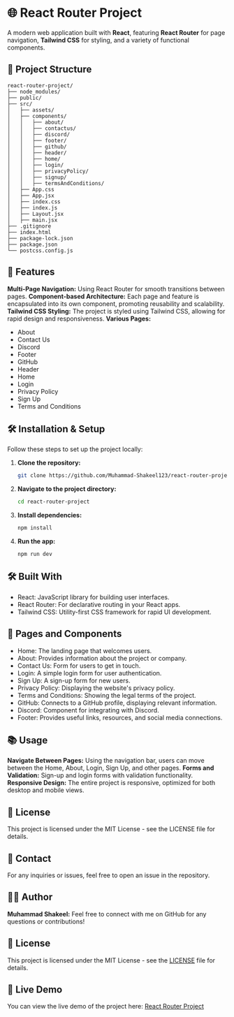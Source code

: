 # 🌐 **React Router Project**

A modern web application built with **React**, featuring **React Router** for page navigation, **Tailwind CSS** for styling, and a variety of functional components.

## 📁 **Project Structure**

```plaintext
react-router-project/
├── node_modules/
├── public/
├── src/
│   ├── assets/
│   ├── components/
│   │   ├── about/
│   │   ├── contactus/
│   │   ├── discord/
│   │   ├── footer/
│   │   ├── github/
│   │   ├── header/
│   │   ├── home/
│   │   ├── login/
│   │   ├── privacyPolicy/
│   │   ├── signup/
│   │   ├── termsAndConditions/
│   ├── App.css
│   ├── App.jsx
│   ├── index.css
│   ├── index.js
│   ├── Layout.jsx
│   ├── main.jsx
├── .gitignore
├── index.html
├── package-lock.json
├── package.json
└── postcss.config.js
```
## 🚀 Features
**Multi-Page Navigation:** Using React Router for smooth transitions between pages.
**Component-based Architecture:** Each page and feature is encapsulated into its own component, promoting reusability and scalability.
**Tailwind CSS Styling:** The project is styled using Tailwind CSS, allowing for rapid design and responsiveness.
**Various Pages:**
- About
- Contact Us
- Discord
- Footer
- GitHub
- Header
- Home
- Login
- Privacy Policy
- Sign Up
- Terms and Conditions

## 🛠️ Installation & Setup

Follow these steps to set up the project locally:

1. **Clone the repository:**
   ```bash
   git clone https://github.com/Muhammad-Shakeel123/react-router-project.git
   ```
2. **Navigate to the project directory:**
    ```bash
    cd react-router-project
    ```
3. **Install dependencies:**
    ```bash
    npm install
    ```
4. **Run the app:**
    ```bash
    npm run dev
    ```
## 🛠️ Built With
- React: JavaScript library for building user interfaces.
- React Router: For declarative routing in your React apps.
- Tailwind CSS: Utility-first CSS framework for rapid UI development.

## 📄 Pages and Components
- Home: The landing page that welcomes users.
- About: Provides information about the project or company.
- Contact Us: Form for users to get in touch.
- Login: A simple login form for user authentication.
- Sign Up: A sign-up form for new users.
- Privacy Policy: Displaying the website's privacy policy.
- Terms and Conditions: Showing the legal terms of the project.
- GitHub: Connects to a GitHub profile, displaying relevant information.
- Discord: Component for integrating with Discord.
- Footer: Provides useful links, resources, and social media connections.

## 📚 Usage
**Navigate Between Pages:** Using the navigation bar, users can move between the Home, About, Login, Sign Up, and other pages.
**Forms and Validation:** Sign-up and login forms with validation functionality.
**Responsive Design:** The entire project is responsive, optimized for both desktop and mobile views.

## 📜 License
This project is licensed under the MIT License - see the LICENSE file for details.

## 💬 Contact
For any inquiries or issues, feel free to open an issue in the repository.

## 👨‍💻 Author
**Muhammad Shakeel:**
Feel free to connect with me on GitHub for any questions or contributions!

## 📜 License

This project is licensed under the MIT License - see the [LICENSE](LICENSE) file for details.

## 🚀 Live Demo

You can view the live demo of the project here: [React Router Project](https://react-router-project-aw6zbry3p.vercel.app)